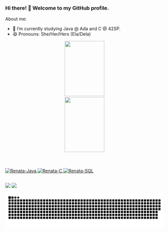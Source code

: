 ### Hi there! 👋 Welcome to my GitHub profile.

About me:

- 🌱 I’m currently studying Java @ Ada and C @ 42SP.
- 😄 Pronouns: She/Her/Hers (Ela/Dela)

<div align="center">
  <a href="https://github.com/renatainacio">
  <img height="175em" img width="50%" src="https://github-readme-stats.vercel.app/api?username=renatainacio&show_icons=true&theme=dracula&include_all_commits=true&count_private=true"/>
  <img height="175em" img width="50%" src="https://github-readme-stats.vercel.app/api/top-langs/?username=renatainacio&layout=compact&langs_count=7&theme=dracula"/>
</div>
  
##
  
<div style="display: inline_block"><br>

  <img align="center" alt="Renata-Java" height="30" width="40" src="https://cdn.jsdelivr.net/gh/devicons/devicon/icons/java/java-original.svg">
  <img align="center" alt="Renata-C" height="30" width="40" src="https://cdn.jsdelivr.net/gh/devicons/devicon/icons/c/c-original.svg">
  <img align="center" alt="Renata-SQL" height="30" width="40" src="https://cdn.jsdelivr.net/gh/devicons/devicon/icons/mysql/mysql-original-wordmark.svg">
</div>

##

<div> 
  <a href="https://www.linkedin.com/in/renata-v-inacio/" target="_blank"><img src="https://img.shields.io/badge/-LinkedIn-%230077B5?style=for-the-badge&logo=linkedin&logoColor=white" target="_blank"></a> 
  <a href = "mailto:revazgauska@gmail.com"><img src="https://img.shields.io/badge/-Gmail-%23333?style=for-the-badge&logo=gmail&logoColor=white" target="_blank"></a>

![Snake animation](https://github.com/renatainacio/renatainacio/blob/output/github-contribution-grid-snake.svg)
  
</div>
